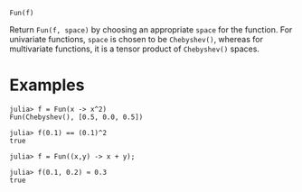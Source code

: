 ```
Fun(f)
```

Return `Fun(f, space)` by choosing an appropriate `space` for the function. For univariate functions, `space` is chosen to be `Chebyshev()`, whereas for multivariate functions, it is a tensor product of `Chebyshev()` spaces.

# Examples

```jldoctest
julia> f = Fun(x -> x^2)
Fun(Chebyshev(), [0.5, 0.0, 0.5])

julia> f(0.1) == (0.1)^2
true

julia> f = Fun((x,y) -> x + y);

julia> f(0.1, 0.2) ≈ 0.3
true
```
